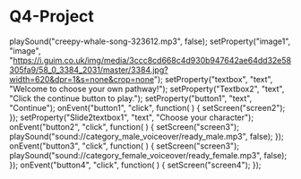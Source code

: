 # Q4-Project
playSound("creepy-whale-song-323612.mp3", false);
setProperty("image1", "image", "https://i.guim.co.uk/img/media/3ccc8cd668c4d930b947642ae64dd32e58305fa9/58_0_3384_2031/master/3384.jpg?width=620&dpr=1&s=none&crop=none");
setProperty("textbox", "text", "Welcome to choose your own pathway!");
setProperty("Textbox2", "text", "Click the continue button to play.");
setProperty("button1", "text", "Continue");
onEvent("button1", "click", function( ) {
  setScreen("screen2");
});
setProperty("Slide2textbox1", "text", "Choose your character");
onEvent("button2", "click", function( ) {
  setScreen("screen3");
  playSound("sound://category_male_voiceover/ready_male.mp3", false);
});
onEvent("button3", "click", function( ) {
  setScreen("screen3");
  playSound("sound://category_female_voiceover/ready_female.mp3", false);
});
onEvent("button4", "click", function( ) {
  setScreen("screen4");
});
